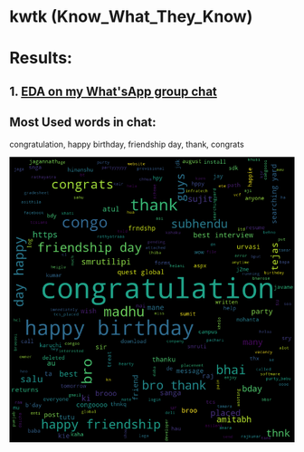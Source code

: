 # kwtk (Know_What_They_Know)

# Results:
## 1. [EDA on my What'sApp group chat](https://github.com/shubhajitml/kwtk/blob/master/whats_app/KWTK-WhatsApp-Blank-Copy1.ipynb)

Most Used words in chat: 
-------
congratulation, happy birthday, friendship day, thank, congrats
<p ><img src='whats_app/results/wp_img_CSE_official.png' /></p>
